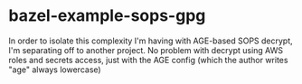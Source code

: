 # bazel-example-sops-gpg

In order to isolate this complexity I'm having with AGE-based SOPS decrypt, I'm separating off to
another project.  No problem with decrypt using AWS roles and secrets access, just with the AGE
config (which the author writes "age" always lowercase)

